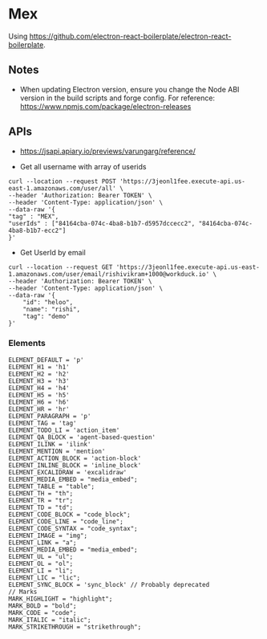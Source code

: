 # Mex

Using https://github.com/electron-react-boilerplate/electron-react-boilerplate.

## Notes

- When updating Electron version, ensure you change the Node ABI version in the build scripts and forge config. For reference: https://www.npmjs.com/package/electron-releases

## APIs

- https://jsapi.apiary.io/previews/varungarg/reference/

- Get all username with array of userids

```
curl --location --request POST 'https://3jeonl1fee.execute-api.us-east-1.amazonaws.com/user/all' \
--header 'Authorization: Bearer TOKEN' \
--header 'Content-Type: application/json' \
--data-raw '{
"tag" : "MEX",
"userIds" : ["84164cba-074c-4ba8-b1b7-d5957dccecc2", "84164cba-074c-4ba8-b1b7-ecc2"]
}'
```

- Get UserId by email

```
curl --location --request GET 'https://3jeonl1fee.execute-api.us-east-1.amazonaws.com/user/email/rishivikram+1000@workduck.io' \
--header 'Authorization: Bearer TOKEN' \
--header 'Content-Type: application/json' \
--data-raw '{
    "id": "heloo",
    "name": "rishi",
    "tag": "demo"
}'
```

### Elements

```
ELEMENT_DEFAULT = 'p'
ELEMENT_H1 = 'h1'
ELEMENT_H2 = 'h2'
ELEMENT_H3 = 'h3'
ELEMENT_H4 = 'h4'
ELEMENT_H5 = 'h5'
ELEMENT_H6 = 'h6'
ELEMENT_HR = 'hr'
ELEMENT_PARAGRAPH = 'p'
ELEMENT_TAG = 'tag'
ELEMENT_TODO_LI = 'action_item'
ELEMENT_QA_BLOCK = 'agent-based-question'
ELEMENT_ILINK = 'ilink'
ELEMENT_MENTION = 'mention'
ELEMENT_ACTION_BLOCK = 'action-block'
ELEMENT_INLINE_BLOCK = 'inline_block'
ELEMENT_EXCALIDRAW = 'excalidraw'
ELEMENT_MEDIA_EMBED = "media_embed";
ELEMENT_TABLE = "table";
ELEMENT_TH = "th";
ELEMENT_TR = "tr";
ELEMENT_TD = "td";
ELEMENT_CODE_BLOCK = "code_block";
ELEMENT_CODE_LINE = "code_line";
ELEMENT_CODE_SYNTAX = "code_syntax";
ELEMENT_IMAGE = "img";
ELEMENT_LINK = "a";
ELEMENT_MEDIA_EMBED = "media_embed";
ELEMENT_UL = "ul";
ELEMENT_OL = "ol";
ELEMENT_LI = "li";
ELEMENT_LIC = "lic";
ELEMENT_SYNC_BLOCK = 'sync_block' // Probably deprecated
// Marks
MARK_HIGHLIGHT = "highlight";
MARK_BOLD = "bold";
MARK_CODE = "code";
MARK_ITALIC = "italic";
MARK_STRIKETHROUGH = "strikethrough";
```
